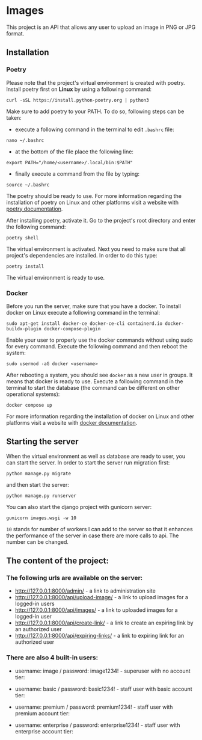 # Images
This project is an API that allows any user to upload an image in PNG or JPG format.

## Installation

### Poetry
Please note that the project's virtual environment is created with poetry. Install poetry first on **Linux** by using a following command:

```shell
curl -sSL https://install.python-poetry.org | python3
```

Make sure to add poetry to your PATH. To do so, following steps can be taken:

- execute a following command in the terminal to edit `.bashrc` file:
```shell
nano ~/.bashrc
```
- at the bottom of the file place the following line:
```shell
export PATH="/home/<username>/.local/bin:$PATH"
```
- finally execute a command from the file by typing:
```shell
source ~/.bashrc
```
The poetry should be ready to use. For more information regarding the installation of poetry on Linux and other platforms visit a website with [poetry documentation](https://python-poetry.org/docs/).

After installing poetry, activate it. Go to the project's root directory and enter the following command:
```shell
poetry shell
```

The virtual environment is activated. Next you need to make sure that all project's dependencies are installed. In order to do this type:

```shell
poetry install
```

The virtual environment is ready to use.

### Docker

Before you run the server, make sure that you have a docker. To install docker on Linux execute a following command in the terminal:

```shell
sudo apt-get install docker-ce docker-ce-cli containerd.io docker-buildx-plugin docker-compose-plugin
```
Enable your user to properly use the docker commands without using sudo for every command. Execute the following command and then reboot the system:

```shell
sudo usermod -aG docker <username>
```
After rebooting a system, you should see `docker` as a new user in groups. It means that docker is ready to use. Execute a following command in the terminal to start the database (the command can be different on other operational systems):

```shell
docker compose up
```

For more information regarding the installation of docker on Linux and other platforms visit a website with [docker documentation](https://docs.docker.com/engine/install/).

## Starting the server

When the virtual environment as well as database are ready to user, you can start the server. In order to start the server run migration first:

```shell
python manage.py migrate
```

and then start the server:

```shell
python manage.py runserver
```

You can also start the django project with gunicorn server:
```shel
gunicorn images.wsgi -w 10
```
`10` stands for number of workers I can add to the server so that it enhances the performance of the server in case there are more calls to api. The number can be changed.

## The content of the project:

### The following urls are available on the server:

- http://127.0.0.1:8000/admin/ - a link to administration site
- http://127.0.0.1:8000/api/upload-image/ - a link to upload images for a logged-in users
- http://127.0.0.1:8000/api/images/ - a link to uploaded images for a logged-in user
- http://127.0.0.1:8000/api/create-link/ - a link to create an expiring link by an authorized user
- http://127.0.0.1:8000/api/expiring-links/ - a link to expiring link for an authorized user

### There are also 4 built-in users:

- username: image / password: image1234! - superuser with no account tier:

- username: basic / password: basic1234! - staff user with basic account tier:

- username: premium / password: premium1234! - staff user with premium account tier:

- username: enterprise / password: enterprise1234! - staff user with enterprise account tier:
